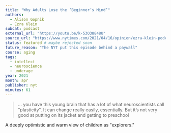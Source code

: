 ```yaml
---
title: "Why Adults Lose the ‘Beginner’s Mind’"
authors:
  - Alison Gopnik
  - Ezra Klein
subcat: podcast
external_url: "https://youtu.be/k-53O38848U"
source_url: "https://www.nytimes.com/2021/04/16/opinion/ezra-klein-podcast-alison-gopnik.html"
status: featured # maybe rejected soon
future_reason: "The NYT put this episode behind a paywall"
course: aging
tags:
  - intellect
  - neuroscience
  - underage
year: 2021
month: apr
publisher: nyt
minutes: 61
---
```


> … you have this young brain that has a lot of what neuroscientists call "plasticity". It can change really easily, essentially. But it’s not very good at putting on its jacket and getting to preschool

A deeply optimistic and warm view of children as "explorers."

